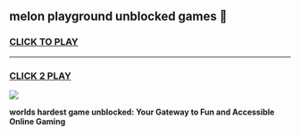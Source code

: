 
## melon playground unblocked games 👋
<h3>
<a href="https://premium.freeplayer.one?title=melon_playground_unblocked_games&ref=13F">CLICK TO PLAY</a></h3>
<hr>

<h3>
<a href="https://premium.freeplayer.one?title=melon_playground_unblocked_games&ref=13F">CLICK 2 PLAY</a>
  
</h3>

<a href="https://premium.freeplayer.one?title=melon_playground_unblocked_games&ref=12F/"><img src="https://clearcache.store/games.png"></a>


**worlds hardest game unblocked: Your Gateway to Fun and Accessible Online Gaming**
